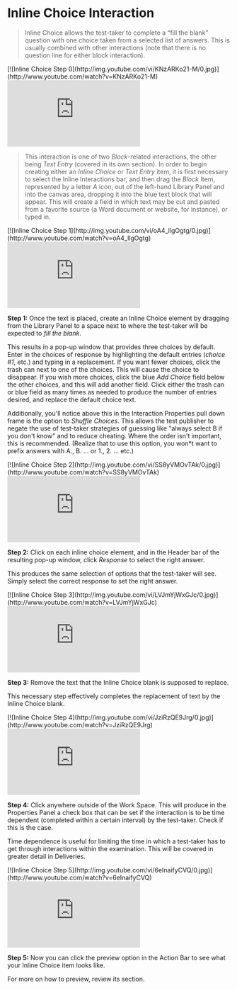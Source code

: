 # Inline Choice Interaction

>Inline Choice allows the test-taker to complete a “fill the blank” question with one choice taken from a selected list of answers. This is usually combined with other interactions (note that there is no question line for either block interaction).

<div class="hidden-video">
[![Inline Choice Step 0](http://img.youtube.com/vi/KNzARKo21-M/0.jpg)](http://www.youtube.com/watch?v=KNzARKo21-M)
</div>

<div class='embed-container'><iframe src="https://www.youtube.com/embed/KNzARKo21-M?rel=0" frameborder="0" allowfullscreen="true"></iframe></div>

>This interaction is one of two *Block*-related interactions, the other being *Text Entry* (covered in its own section). In order to begin creating either an *Inline Choice* or *Text Entry* item, it is first necessary to select the Inline Interactions bar, and then drag the *Block* Item, represented by a letter *A* icon, out of the left-hand Library Panel and into the canvas area, dropping it into the blue text block that will appear. This will create a field in which text may be cut and pasted from a favorite source (a Word document or website, for instance), or typed in. 

<div class="hidden-video">
[![Inline Choice Step 1](http://img.youtube.com/vi/oA4_llgOgtg/0.jpg)](http://www.youtube.com/watch?v=oA4_llgOgtg)
</div>

<div class='embed-container'><iframe src="https://www.youtube.com/embed/oA4_llgOgtg?rel=0" frameborder="0" allowfullscreen="true"></iframe></div>

**Step 1:** Once the text is placed, create an Inline Choice element by dragging from the Library Panel to a space next to where the test-taker will be expected to *fill the blank*.

This results in a pop-up window that provides three choices by default. Enter in the choices of response by highlighting the default entries (*choice #1*, etc.) and typing in a replacement. If you want fewer choices, click the trash can next to one of the choices. This will cause the choice to disappear. If you wish more choices, click the blue *Add Choice* field below the other choices, and this will add another field. Click either the trash can or blue field as many times as needed to produce the number of entries desired, and replace the default choice text. 

Additionally, you'll notice above this in the Interaction Properties pull down frame is the option to *Shuffle Choices*. This allows the test publisher to negate the use of test-taker strategies of guessing like "always select B if you don't know" and to reduce cheating. Where the order isn't important, this is recommended. (Realize that to use this option, you won*t want to prefix answers with A., B. … or 1., 2. … etc.)

<div class="hidden-video">
[![Inline Choice Step 2](http://img.youtube.com/vi/SS8yVMOvTAk/0.jpg)](http://www.youtube.com/watch?v=SS8yVMOvTAk)
</div>

<div class='embed-container'><iframe src="https://www.youtube.com/embed/SS8yVMOvTAk?rel=0" frameborder="0" allowfullscreen="true"></iframe></div>

**Step 2:** Click on each inline choice element, and in the Header bar of the resulting pop-up window, click *Response* to select the right answer.

This produces the same selection of options that the test-taker will see. Simply select the correct response to set the right answer.

<div class="hidden-video">
[![Inline Choice Step 3](http://img.youtube.com/vi/LVJmYjWxGJc/0.jpg)](http://www.youtube.com/watch?v=LVJmYjWxGJc)
</div>

<div class='embed-container'><iframe src="https://www.youtube.com/embed/LVJmYjWxGJc?rel=0" frameborder="0" allowfullscreen="true"></iframe></div>

**Step 3:** Remove the text that the Inline Choice blank is supposed to replace.

This necessary step effectively completes the replacement of text by the Inline Choice blank. 

<div class="hidden-video">
[![Inline Choice Step 4](http://img.youtube.com/vi/JziRzQE9Jrg/0.jpg)](http://www.youtube.com/watch?v=JziRzQE9Jrg)
</div>

<div class='embed-container'><iframe src="https://www.youtube.com/embed/JziRzQE9Jrg?rel=0" frameborder="0" allowfullscreen="true"></iframe></div>

**Step 4:** Click anywhere outside of the Work Space. This will produce in the Properties Panel a check box that can be set if the interaction is to be time dependent (completed within a certain interval) by the test-taker. Check if this is the case.

Time dependence is useful for limiting the time in which a test-taker has to get through interactions within the examination. This will be covered in greater detail in Deliveries. 

<div class="hidden-video">
[![Inline Choice Step 5](http://img.youtube.com/vi/6eInaifyCVQ/0.jpg)](http://www.youtube.com/watch?v=6eInaifyCVQ)
</div>

<div class='embed-container'><iframe src="https://www.youtube.com/embed/6eInaifyCVQ?rel=0" frameborder="0" allowfullscreen="true"></iframe></div>

**Step 5:** Now you can click the preview option in the Action Bar to see what your Inline Choice item looks like.

For more on how to preview, review its section.
